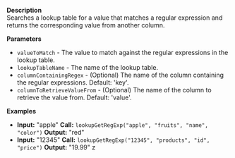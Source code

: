 **Description**  
Searches a lookup table for a value that matches a regular expression and returns the corresponding value from another column.

**Parameters**  
* `valueToMatch` - The value to match against the regular expressions in the lookup table.
* `lookupTableName` - The name of the lookup table.
* `columnContainingRegex` - (Optional) The name of the column containing the regular expressions. Default: 'key'.
* `columnToRetrieveValueFrom` - (Optional) The name of the column to retrieve the value from. Default: 'value'.

**Examples**  
* **Input:** "apple" **Call:** `lookupGetRegExp("apple", "fruits", "name", "color")` **Output:** "red"
* **Input:** "12345" **Call:** `lookupGetRegExp("12345", "products", "id", "price")` **Output:** "19.99" 
z